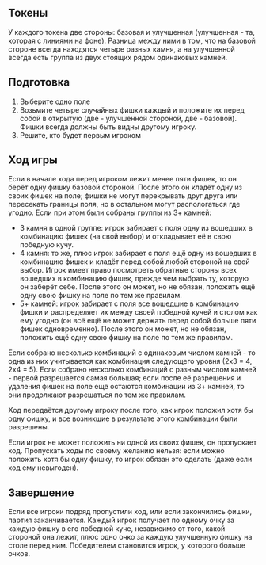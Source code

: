 ## Токены

У каждого токена две стороны: базовая и улучшенная (улучшенная - та, которая с
линиями на фоне). Разница между ними в том, что на базовой стороне всегда
находятся четыре разных камня, а на улучшенной всегда есть группа из двух
стоящих рядом одинаковых камней.

## Подготовка

1. Выберите одно поле
2. Возьмите четыре случайных фишки каждый и положите их перед собой в открытую
(две - улучшенной стороной, две - базовой). Фишки всегда должны быть видны
другому игроку.
3. Решите, кто будет первым игроком

## Ход игры

Если в начале хода перед игроком лежит менее пяти фишек, то он берёт одну фишку
базовой стороной. После этого он кладёт одну из своих фишек на поле; фишки не
могут перекрывать друг друга или пересекать границы поля, но в остальном могут
распологаться где угодно. Если при этом были собраны группы из 3+ камней:

* 3 камня в одной группе: игрок забирает с поля одну из вошедших в комбинацию
фишек (на свой выбор) и откладывает её в свою победную кучу.
* 4 камня: то же, плюс игрок забирает с поля ещё одну из вошедших в комбинацию 
фишек и кладёт перед собой любой стороной на свой выбор. Игрок имеет право
посмотреть обратные стороны всех вошедших в комбинацию фишек, прежде чем выбрать
ту, которую он заберёт себе. После этого он может, но не обязан, положить ещё
одну свою фишку на поле по тем же правилам.
* 5+ камней: игрок забирает с поля все вошедшие в комбинацию фишки и
распределяет их между своей победной кучей и столом как ему угодно (он всё ещё
не может держать перед собой больше пяти фишек одновременно). После этого он
может, но не обязан, положить ещё одну свою фишку на поле по тем же правилам.

Если собрано несколько комбинаций с одинаковым числом камней - то одна из них
учитывается как комбинация следующего уровня (2х3 = 4, 2х4 = 5). Если собрано
несколько комбинаций с разным числом камней - первой разрешается самая большая;
если после её разрешения и удаления фишек на поле ещё остаются комбинации из
3+ камней, то они продолжают разрешаться по тем же правилам.

Ход передаётся другому игроку после того, как игрок положил хотя бы одну фишку,
и все возникшие в результате этого комбинации были разрешены. 

Если игрок не может положить ни одной из своих фишек, он пропускает ход.
Пропускать ходы по своему желанию нельзя: если можно положить хотя бы одну
фишку, то игрок обязан это сделать (даже если ход ему невыгоден).

## Завершение

Если все игроки подряд пропустили ход, или если закончились фишки, партия
заканчивается. Каждый игрок получает по одному очку за каждую фишку в его
победной куче, независимо от того, какой стороной она лежит, плюс одно очко за
каждую улучшенную фишку на столе перед ним. Победителем становится игрок, у
которого больше очков.